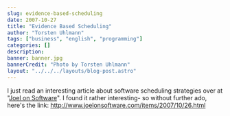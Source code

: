 ```yaml
---
slug: evidence-based-scheduling
date: 2007-10-27
title: "Evidence Based Scheduling"
author: "Torsten Uhlmann"
tags: ["business", "english", "programming"]
categories: []
description:
banner: banner.jpg
bannerCredit: "Photo by Torsten Uhlmann"
layout: "../../../layouts/blog-post.astro"
---
```


I just read an interesting article about software scheduling strategies over at "[Joel on Software](http://www.joelonsoftware.com)". I found it rather interesting- so without further ado, here's the link: <http://www.joelonsoftware.com/items/2007/10/26.html>
